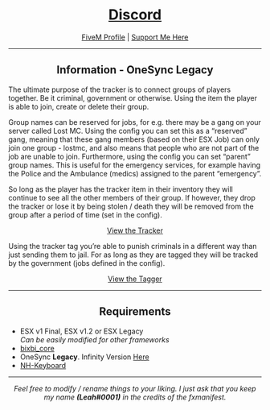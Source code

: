 <h1 align='center'><a href='https://discord.io/overextended/'>Discord</a></h1>
<p align='center'><a href='https://forum.cfx.re/u/Leah_UK/summary'>FiveM Profile</a> | <a href='https://www.buymeacoffee.com/leah_uk'>Support Me Here</a><br></p>

---

<h2 align='center'>Information - OneSync Legacy</h2>

The ultimate purpose of the tracker is to connect groups of players together. Be it criminal, government or otherwise. Using the item the player is able to join, create or delete their group.

Group names can be reserved for jobs, for e.g. there may be a gang on your server called Lost MC. Using the config you can set this as a “reserved” gang, meaning that these gang members (based on their ESX Job) can only join one group - lostmc, and also means that people who are not part of the job are unable to join. Furthermore, using the config you can set “parent” group names. This is useful for the emergency services, for example having the Police and the Ambulance (medics) assigned to the parent “emergency”.

So long as the player has the tracker item in their inventory they will continue to see all the other members of their group. If however, they drop the tracker or lose it by being stolen / death they will be removed from the group after a period of time (set in the config).

<p align='center'><a href='https://www.youtube.com/watch?v=aI365IkHyA4'>View the Tracker</a><br></p>

Using the tracker tag you’re able to punish criminals in a different way than just sending them to jail. For as long as they are tagged they will be tracked by the government (jobs defined in the config).

<p align='center'><a href=''>View the Tagger</a><br></p>

---

<h2 align='center'>Requirements</h2>

- ESX v1 Final, ESX v1.2 or ESX Legacy  
<i> Can be easily modified for other frameworks</i>
- <a href='https://github.com/Leah-UK/bixbi_core'>bixbi_core</a>
- OneSync <b>Legacy</b>. Infinity Version <a href='https://github.com/Leah-UK/bixbi_tracker'>Here</a>
- <a href='https://github.com/nerohiro/nh-keyboard'>NH-Keyboard</a>

---

<p align='center'><i>Feel free to modify / rename things to your liking. I just ask that you keep my name <b>(Leah#0001)</b> in the credits of the fxmanifest.</i></p>

